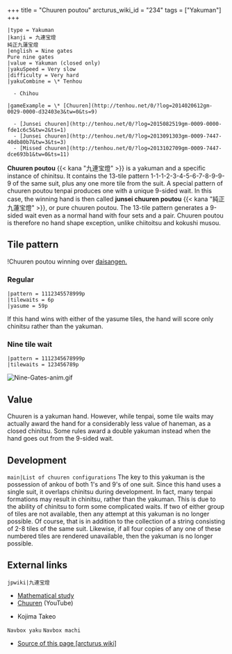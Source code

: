 +++
title = "Chuuren poutou"
arcturus_wiki_id = "234"
tags = ["Yakuman"]
+++

```yaku
|type = Yakuman
|kanji = 九連宝燈  
純正九蓮宝燈
|english = Nine gates  
Pure nine gates
|value = Yakuman (closed only)
|yakuSpeed = Very slow
|difficulty = Very hard
|yakuCombine = \* Tenhou

  - Chihou

|gameExample = \* [Chuuren](http://tenhou.net/0/?log=2014020612gm-0029-0000-d32403e3&tw=0&ts=9)

  - [Junsei chuuren](http://tenhou.net/0/?log=2015082519gm-0009-0000-fde1c6c5&tw=2&ts=1)
  - [Junsei chuuren](http://tenhou.net/0/?log=2013091303gm-0009-7447-40db80b7&tw=3&ts=3)
  - [Missed chuuren](http://tenhou.net/0/?log=2013102709gm-0009-7447-dce693b1&tw=0&ts=11)

```

**Chuuren poutou** {{< kana "九連宝燈" >}} is a yakuman and a specific instance of chinitsu. It contains the 13-tile pattern 1-1-1-2-3-4-5-6-7-8-9-9-9 of the same suit, plus any one more tile from the suit. A special pattern of chuuren poutou tenpai produces one with a unique 9-sided wait. In this case, the winning hand is then called **junsei chuuren poutou** {{< kana "純正九蓮宝燈" >}}, or pure chuuren poutou. The 13-tile pattern generates a 9-sided wait even as a normal hand with four sets and a pair. Chuuren poutou is therefore no hand shape exception, unlike chiitoitsu and kokushi musou.

## Tile pattern

!Chuuren poutou winning over [daisangen.](Chuuren_real.jpg "Chuuren poutou winning over daisangen.")

### Regular

```machi
|pattern = 1112345578999p
|tilewaits = 6p
|yasume = 59p
```

If this hand wins with either of the yasume tiles, the hand will score only chinitsu rather than the yakuman.

### Nine tile wait

```machi
|pattern = 1112345678999p
|tilewaits = 123456789p
```

![Nine-Gates-anim.gif](Nine-Gates-anim.gif "Nine-Gates-anim.gif")

## Value

Chuuren is a yakuman hand. However, while tenpai, some tile waits may actually award the hand for a considerably less value of haneman, as a closed chinitsu. Some rules award a double yakuman instead when the hand goes out from the 9-sided wait.

## Development

```main|List of chuuren configurations```
The key to this yakuman is the possession of ankou of both 1's and 9's of one suit. Since this hand uses a single suit, it overlaps chinitsu during development. In fact, many tenpai formations may result in chinitsu, rather than the yakuman. This is due to the ability of chinitsu to form some complicated waits. If two of either group of tiles are not available, then any attempt at this yakuman is no longer possible. Of course, that is in addition to the collection of a string consisting of 2-8 tiles of the same suit. Likewise, if all four copies of any one of these numbered tiles are rendered unavailable, then the yakuman is no longer possible.

## External links

```jpwiki|九連宝燈```

  - [Mathematical study](https://scirate.com/arxiv/1707.07345)
  - [Chuuren](https://www.youtube.com/watch?v=-7su2I_D0y4) (YouTube)

<!-- end list -->

  -   
    Kojima Takeo

```Navbox yaku```
```Navbox machi```
- [Source of this page [arcturus wiki]](http://arcturus.su/wiki/Chuuren_poutou)